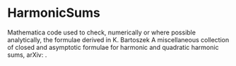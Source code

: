 # HarmonicSums

Mathematica code used to check, numerically or where possible analytically, the formulae derived in  K. Bartoszek A miscellaneous collection of closed and asymptotic formulae for harmonic and quadratic harmonic sums, arXiv: .
